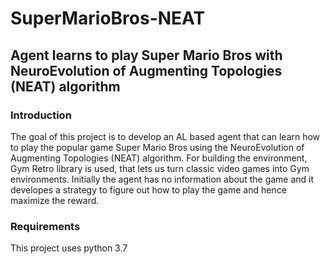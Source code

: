 # SuperMarioBros-NEAT
## Agent learns to play Super Mario Bros with NeuroEvolution of Augmenting Topologies (NEAT) algorithm
### Introduction
The goal of this project is to develop an AL based agent that can learn how to play the popular game Super Mario Bros using the NeuroEvolution of Augmenting Topologies (NEAT) algorithm. For building the environment, Gym Retro library is used, that lets us turn classic video games into Gym environments. Initially the agent has no information about the game and it developes a strategy to figure out how to play the game and hence maximize the reward.

### Requirements
This project uses python 3.7
